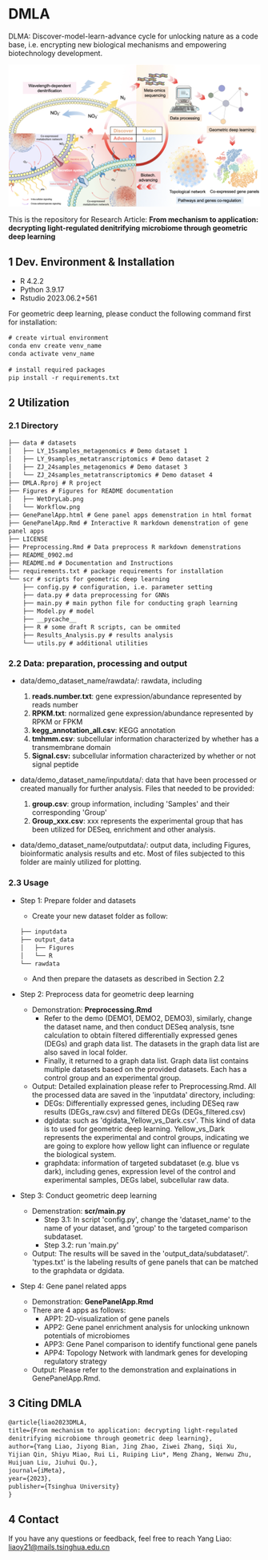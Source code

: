 # DMLA
DLMA: Discover-model-learn-advance cycle for unlocking nature as a code base, i.e. encrypting new biological mechanisms and empowering biotechnology development. 

![WetDryLab](Figures/WetDryLab.png)

This is the repository for Research Article: **From mechanism to application: decrypting light-regulated denitrifying microbiome through geometric deep learning**

## 1 Dev. Environment & Installation

- R  4.2.2
- Python 3.9.17
- Rstudio 2023.06.2+561

For geometric deep learning, please conduct the following command first for installation: 

```
# create virtual environment
conda env create venv_name
conda activate venv_name

# install required packages
pip install -r requirements.txt
```

## 2 Utilization 

### 2.1 Directory 

```
├── data # datasets
│   ├── LY_15samples_metagenomics # Demo dataset 1
│   ├── LY_9samples_metatranscriptomics # Demo dataset 2
│   ├── ZJ_24samples_metagenomics # Demo dataset 3
│   └── ZJ_24samples_metatranscriptomics # Demo dataset 4
├── DMLA.Rproj # R project
├── Figures # Figures for README documentation
│   ├── WetDryLab.png
│   └── Workflow.png
├── GenePanelApp.html # Gene panel apps demenstration in html format
├── GenePanelApp.Rmd # Interactive R markdown demenstration of gene panel apps
├── LICENSE 
├── Preprocessing.Rmd # Data preprocess R markdown demenstrations
├── README_0902.md
├── README.md # Documentation and Instructions
├── requirements.txt # package requirements for installation
└── scr # scripts for geometric deep learning 
    ├── config.py # configuration, i.e. parameter setting 
    ├── data.py # data preprocessing for GNNs
    ├── main.py # main python file for conducting graph learning 
    ├── Model.py # model
    ├── __pycache__
    ├── R # some draft R scripts, can be ommited
    ├── Results_Analysis.py # results analysis
    └── utils.py # additional utilities
```



### 2.2 Data: preparation, processing and output

- data/demo_dataset_name/rawdata/: rawdata, including
  1. **reads.number.txt**: gene expression/abundance represented by reads number
  2. **RPKM.txt**: normalized gene expression/abundance represented by RPKM or FPKM
  3. **kegg_annotation_all.csv**: KEGG annotation
  4. **tmhmm.csv**: subcellular information characterized by whether has a transmembrane domain
  5. **Signal.csv:** subcellular information characterized by whether or not signal peptide

- data/demo_dataset_name/inputdata/: data that have been processed or created manually for further analysis. Files that needed to be provided:
  1. **group.csv**: group information, including 'Samples' and their corresponding 'Group'
  2. **Group_xxx.csv**: xxx represents the experimental group that has been utilized for DESeq, enrichment and other analysis.
- data/demo_dataset_name/outputdata/: output data, including Figures, bioinformatic analysis results and etc. Most of files subjected to this folder are mainly utilized for plotting. 

### 2.3 Usage

- Step 1: Prepare folder and datasets

  - Create your new dataset folder as follow: 

  ```
  ├── inputdata
  ├── output_data
  │   ├── Figures
  │   └── R
  └── rawdata
  ```

  - And then prepare the datasets as described in Section 2.2 

- Step 2: Preprocess data for geometric deep learning 

  - Demonstration: **Preprocessing.Rmd**
    - Refer to the demo (DEMO1, DEMO2, DEMO3), similarly, change the dataset name, and then conduct DESeq analysis, tsne calculation to obtain filtered differentially expressed genes (DEGs) and graph data list. The datasets in the graph data list are also saved in local folder. 
    - Finally, it returned to a graph data list. Graph data list contains multiple datasets based on the provided datasets. Each has a control group and an experimental group. 
  - Output: Detailed explaination please refer to Preprocessing.Rmd. All the processed data are saved in the 'inputdata' directory, including: 
    - DEGs: Differentially expressed genes, including DESeq raw results (DEGs_raw.csv) and filtered DEGs (DEGs_filtered.csv)
    - dgidata: such as 'dgidata_Yellow_vs_Dark.csv'. This kind of data is to used for geometric deep learning. Yellow_vs_Dark represents the experimental and control groups, indicating we are going to explore how yellow light can influence or regulate the biological system.
    - graphdata: information of targeted subdataset (e.g. blue vs dark), including genes, expression level of the control and experimental samples, DEGs label, subcellular raw data.

- Step 3: Conduct geometric deep learning 

  - Demenstration: **scr/main.py**
    - Step 3.1: In script 'config.py', change the 'dataset_name' to the name of your dataset, and 'group' to the targeted comparison subdataset.
    - Step 3.2: run 'main.py'
  - Output: The results will be saved in the 'output_data/subdataset/'. 'types.txt' is the labeling results of gene panels that can be matched to the graphdata or dgidata. 

- Step 4: Gene panel related apps

  - Demonstration: **GenePanelApp.Rmd**
  - There are 4 apps as follows: 
    - APP1: 2D-visualization of gene panels
    - APP2: Gene panel enrichment analysis for unlocking unknown potentials of microbiomes
    - APP3: Gene Panel comparison to identify functional gene panels
    - APP4: Topology Network with landmark genes for developing regulatory strategy
  - Output: Please refer to the demonstration and explainations in GenePanelApp.Rmd.

## 3 Citing DMLA

```
@article{liao2023DMLA,
title={From mechanism to application: decrypting light-regulated denitrifying microbiome through geometric deep learning},
author={Yang Liao, Jiyong Bian, Jing Zhao, Ziwei Zhang, Siqi Xu, Yijian Qin, Shiyu Miao, Rui Li, Ruiping Liu*, Meng Zhang, Wenwu Zhu, Huijuan Liu, Jiuhui Qu.},
journal={iMeta},
year={2023},
publisher={Tsinghua University}
}
```

## 4 Contact

If you have any questions or feedback, feel free to reach Yang Liao: liaoy21@mails.tsinghua.edu.cn 
